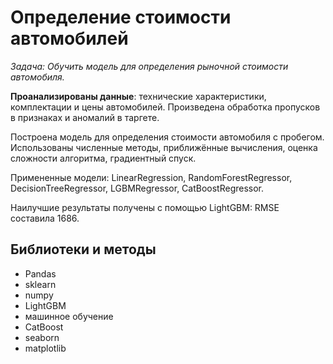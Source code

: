 # Определение стоимости автомобилей

*Задача: Обучить модель для определения рыночной стоимости автомобиля.*

**Проанализированы данные**: технические характеристики, комплектации и цены автомобилей.
Произведена обработка пропусков в признаках и аномалий в таргете.

Построена модель для определения стоимости автомобиля с пробегом.
Использованы численные методы, приближённые вычисления, оценка сложности алгоритма, градиентный спуск.

Примененные модели: LinearRegression, RandomForestRegressor, DecisionTreeRegressor, LGBMRegressor, CatBoostRegressor.

Наилучшие результаты получены с помощью LightGBM: RMSE составила 1686.

## Библиотеки и методы
* Pandas
* sklearn
* numpy
* LightGBM
* машинное обучение
* CatBoost
* seaborn
* matplotlib
